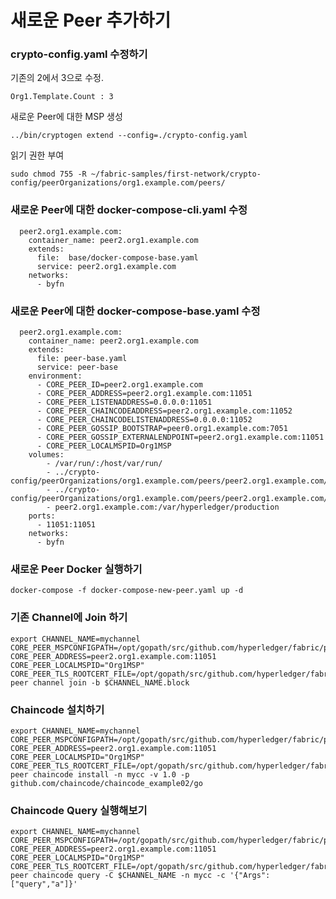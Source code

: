 # 새로운 Peer 추가하기

### crypto-config.yaml 수정하기

기존의 2에서 3으로 수정. 

    Org1.Template.Count : 3

새로운 Peer에 대한 MSP 생성

    ../bin/cryptogen extend --config=./crypto-config.yaml

읽기 권한 부여

    sudo chmod 755 -R ~/fabric-samples/first-network/crypto-config/peerOrganizations/org1.example.com/peers/
    
### 새로운 Peer에 대한 docker-compose-cli.yaml 수정
    
      peer2.org1.example.com:
        container_name: peer2.org1.example.com
        extends:
          file:  base/docker-compose-base.yaml
          service: peer2.org1.example.com
        networks:
          - byfn
    
### 새로운 Peer에 대한 docker-compose-base.yaml 수정

      peer2.org1.example.com:
        container_name: peer2.org1.example.com
        extends:
          file: peer-base.yaml
          service: peer-base
        environment:
          - CORE_PEER_ID=peer2.org1.example.com
          - CORE_PEER_ADDRESS=peer2.org1.example.com:11051
          - CORE_PEER_LISTENADDRESS=0.0.0.0:11051
          - CORE_PEER_CHAINCODEADDRESS=peer2.org1.example.com:11052
          - CORE_PEER_CHAINCODELISTENADDRESS=0.0.0.0:11052
          - CORE_PEER_GOSSIP_BOOTSTRAP=peer0.org1.example.com:7051
          - CORE_PEER_GOSSIP_EXTERNALENDPOINT=peer2.org1.example.com:11051
          - CORE_PEER_LOCALMSPID=Org1MSP
        volumes:
            - /var/run/:/host/var/run/
            - ../crypto-config/peerOrganizations/org1.example.com/peers/peer2.org1.example.com/msp:/etc/hyperledger/fabric/msp
            - ../crypto-config/peerOrganizations/org1.example.com/peers/peer2.org1.example.com/tls:/etc/hyperledger/fabric/tls
            - peer2.org1.example.com:/var/hyperledger/production
        ports:
          - 11051:11051
        networks:
          - byfn


### 새로운 Peer Docker 실행하기

    docker-compose -f docker-compose-new-peer.yaml up -d
   
   
### 기존 Channel에 Join 하기

    export CHANNEL_NAME=mychannel
    CORE_PEER_MSPCONFIGPATH=/opt/gopath/src/github.com/hyperledger/fabric/peer/crypto/peerOrganizations/org1.example.com/users/Admin@org1.example.com/msp
    CORE_PEER_ADDRESS=peer2.org1.example.com:11051
    CORE_PEER_LOCALMSPID="Org1MSP"
    CORE_PEER_TLS_ROOTCERT_FILE=/opt/gopath/src/github.com/hyperledger/fabric/peer/crypto/peerOrganizations/org1.example.com/peers/peer2.org1.example.com/tls/ca.crt
    peer channel join -b $CHANNEL_NAME.block
    

### Chaincode 설치하기

    export CHANNEL_NAME=mychannel
    CORE_PEER_MSPCONFIGPATH=/opt/gopath/src/github.com/hyperledger/fabric/peer/crypto/peerOrganizations/org1.example.com/users/Admin@org1.example.com/msp
    CORE_PEER_ADDRESS=peer2.org1.example.com:11051
    CORE_PEER_LOCALMSPID="Org1MSP"
    CORE_PEER_TLS_ROOTCERT_FILE=/opt/gopath/src/github.com/hyperledger/fabric/peer/crypto/peerOrganizations/org1.example.com/peers/peer2.org1.example.com/tls/ca.crt
    peer chaincode install -n mycc -v 1.0 -p github.com/chaincode/chaincode_example02/go


### Chaincode Query 실행해보기

    export CHANNEL_NAME=mychannel
    CORE_PEER_MSPCONFIGPATH=/opt/gopath/src/github.com/hyperledger/fabric/peer/crypto/peerOrganizations/org1.example.com/users/Admin@org1.example.com/msp
    CORE_PEER_ADDRESS=peer2.org1.example.com:11051
    CORE_PEER_LOCALMSPID="Org1MSP"
    CORE_PEER_TLS_ROOTCERT_FILE=/opt/gopath/src/github.com/hyperledger/fabric/peer/crypto/peerOrganizations/org1.example.com/peers/peer2.org1.example.com/tls/ca.crt
    peer chaincode query -C $CHANNEL_NAME -n mycc -c '{"Args":["query","a"]}'

